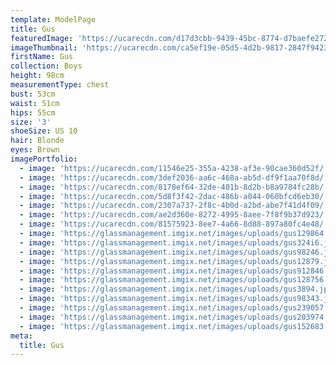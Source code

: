 ```yaml
---
template: ModelPage
title: Gus
featuredImage: 'https://ucarecdn.com/d17d3cbb-9439-45bc-8774-d7baefe2722d/'
imageThumbnail: 'https://ucarecdn.com/ca5ef19e-05d5-4d2b-9817-2847f94237fa/'
firstName: Gus
collection: Boys
height: 98cm
measurementType: chest
bust: 53cm
waist: 51cm
hips: 55cm
size: '3'
shoeSize: US 10
hair: Blonde
eyes: Brown
imagePortfolio:
  - image: 'https://ucarecdn.com/11546e25-355a-4238-af3e-90cae360d52f/'
  - image: 'https://ucarecdn.com/3def2036-aa6c-468a-ab5d-df9f1aa70f8d/'
  - image: 'https://ucarecdn.com/8178ef64-32de-401b-8d2b-b8a9784fc28b/'
  - image: 'https://ucarecdn.com/5d8f3f42-2dac-486b-a044-060bfcd6eb30/'
  - image: 'https://ucarecdn.com/2307a737-2f8c-4b0d-a2bd-abe7f41d4f09/'
  - image: 'https://ucarecdn.com/ae2d360e-8272-4995-8aee-7f8f9b37d923/'
  - image: 'https://ucarecdn.com/81575923-8ee7-4a66-8d88-897a80fc4e48/'
  - image: 'https://glassmanagement.imgix.net/images/uploads/gus129864.jpg'
  - image: 'https://glassmanagement.imgix.net/images/uploads/gus324i6.jpg'
  - image: 'https://glassmanagement.imgix.net/images/uploads/gus98246.jpg'
  - image: 'https://glassmanagement.imgix.net/images/uploads/gus12879.jpg'
  - image: 'https://glassmanagement.imgix.net/images/uploads/gus912846.jpg'
  - image: 'https://glassmanagement.imgix.net/images/uploads/gus128756.jpg'
  - image: 'https://glassmanagement.imgix.net/images/uploads/gus3894.jpg'
  - image: 'https://glassmanagement.imgix.net/images/uploads/gus98343.jpg'
  - image: 'https://glassmanagement.imgix.net/images/uploads/gus239057.jpg'
  - image: 'https://glassmanagement.imgix.net/images/uploads/gus203974.jpg'
  - image: 'https://glassmanagement.imgix.net/images/uploads/gus152683.jpg'
meta:
  title: Gus
---
```



